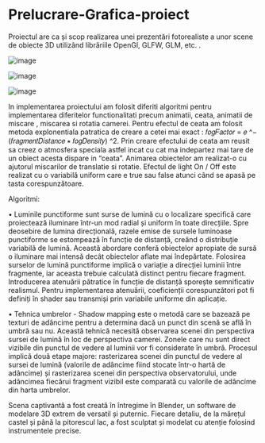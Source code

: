 # Prelucrare-Grafica-proiect
 
Proiectul are ca și scop realizarea unei prezentări fotorealiste a unor scene de obiecte 3D utilizând librăriile OpenGl, GLFW, GLM, etc. . 

![image](https://github.com/maiercristinaa/Prelucrare-Grafica-proiect/assets/164372227/9ee878b4-a975-4bb6-8fef-fc6d8629add2)

![image](https://github.com/maiercristinaa/Prelucrare-Grafica-proiect/assets/164372227/d7b2c9a4-a095-452a-bbe8-9f188b08a6b0)

![image](https://github.com/maiercristinaa/Prelucrare-Grafica-proiect/assets/164372227/a7cc0526-70ba-4767-a3c5-a4a86961a424)

In implementarea proiectului am folosit diferiti algoritmi pentru implementarea diferitelor functionalitati precum animatii, ceata, animatii de miscare , miscarea si rotatia camerei. 
Pentru efectul de ceata am folosit metoda explonentiala patratica de creare a cetei mai exact : 𝑓𝑜𝑔𝐹𝑎𝑐𝑡𝑜𝑟 = 𝑒 ^−(𝑓𝑟𝑎𝑔𝑚𝑒𝑛𝑡𝐷𝑖𝑠𝑡𝑎𝑛𝑐𝑒 ∗ 𝑓𝑜𝑔𝐷𝑒𝑛𝑠𝑖𝑡𝑦) ^2.
Prin creare efectului de ceata am reusit sa creez o atmosfera speciala astfel incat cu cat ma indepartez mai tare de un obiect acesta dispare in “ceata”.
Animarea obiectelor am realizat-o cu ajutorul miscarilor de translatie si rotatie.
Efectul de light On / Off este realizat cu o variabilă uniform care e true sau false atunci când se apasă pe tasta corespunzătoare.

Algoritmi:

•	Luminile punctiforme sunt surse de lumină cu o localizare specifică care proiectează iluminare într-un mod radial și uniform în toate direcțiile. Spre deosebire de lumina direcțională, razele emise de sursele luminoase punctiforme se estompează în funcție de distanță, creând o distribuție variabilă de lumină. Această abordare conferă obiectelor apropiate de sursă o iluminare mai intensă decât obiectelor aflate mai îndepărtate. Folosirea surselor de lumină punctiforme implică o variație a direcției luminii între fragmente, iar aceasta trebuie calculată distinct pentru fiecare fragment. Introducerea atenuării pătratice în funcție de distanță sporește semnificativ realismul. Pentru implementarea atenuării, coeficienții corespunzători pot fi definiți în shader sau transmiși prin variabile uniforme din aplicație.

•	Tehnica umbrelor - Shadow mapping este o metodă care se bazează pe texturi de adâncime pentru a determina dacă un punct din scenă se află în umbră sau nu. Această tehnică necesită observarea scenei din perspectiva sursei de lumină în loc de perspectiva camerei. Zonele care nu sunt direct vizibile din punctul de vedere al luminii vor fi considerate în umbră. Procesul implică două etape majore: rasterizarea scenei din punctul de vedere al sursei de lumină (valorile de adâncime fiind stocate într-o hartă de adâncime) și rasterizarea scenei din perspectiva observatorului, unde adâncimea fiecărui fragment vizibil este comparată cu valorile de adâncime din harta umbrelor.

Scena captivantă a fost creată în întregime în Blender, un software de modelare 3D extrem de versatil și puternic. Fiecare detaliu, de la mărețul castel și până la pitorescul lac, a fost sculptat și modelat cu atenție folosind instrumentele precise.
